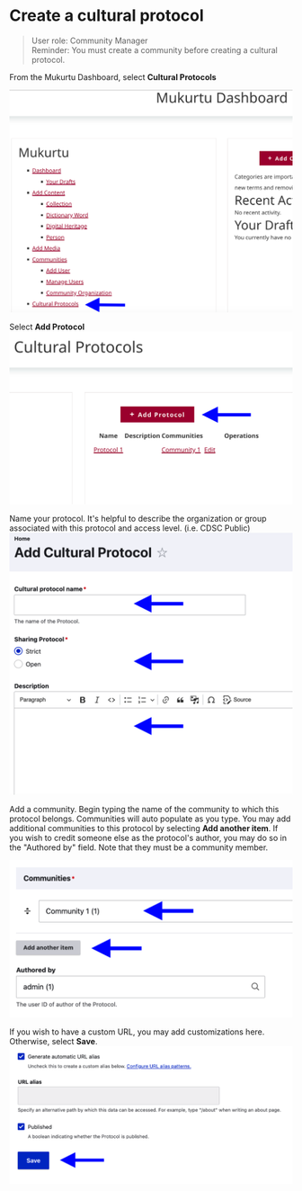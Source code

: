 # Create a cultural protocol

>User role: Community Manager  
>Reminder: You must create a community before creating a cultural protocol. 

From the Mukurtu Dashboard, select **Cultural Protocols**


![Select Cultural Protocols](../embeds/CreateProtocol1.png)

Select **Add Protocol**
![Select Add Protocol](../embeds/CreateProtocol2.png)


Name your protocol. It's helpful to describe the organization or group associated with this protocol and access level. (i.e. CDSC Public)
![Name your protocol](../embeds/CreateProtocol3.png)

Add a community. Begin typing the name of the community to which this protocol belongs. Communities will auto populate as you type. You may add additional communities to this protocol by selecting **Add another item**. If you wish to credit someone else as the protocol's author, you may do so in the "Authored by" field. Note that they must be a community member.

![Add a community](../embeds/Createprotocol4.png)

If you wish to have a custom URL, you may add customizations here. Otherwise, select **Save**. 
![Save](../embeds/CreateProtocol5.png)